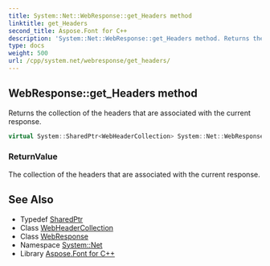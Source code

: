```yaml
---
title: System::Net::WebResponse::get_Headers method
linktitle: get_Headers
second_title: Aspose.Font for C++
description: 'System::Net::WebResponse::get_Headers method. Returns the collection of the headers that are associated with the current response in C++.'
type: docs
weight: 500
url: /cpp/system.net/webresponse/get_headers/
---
```

## WebResponse::get_Headers method


Returns the collection of the headers that are associated with the current response.

```cpp
virtual System::SharedPtr<WebHeaderCollection> System::Net::WebResponse::get_Headers()
```


### ReturnValue

The collection of the headers that are associated with the current response.

## See Also

* Typedef [SharedPtr](../../../system/sharedptr/)
* Class [WebHeaderCollection](../../webheadercollection/)
* Class [WebResponse](../)
* Namespace [System::Net](../../)
* Library [Aspose.Font for C++](../../../)
